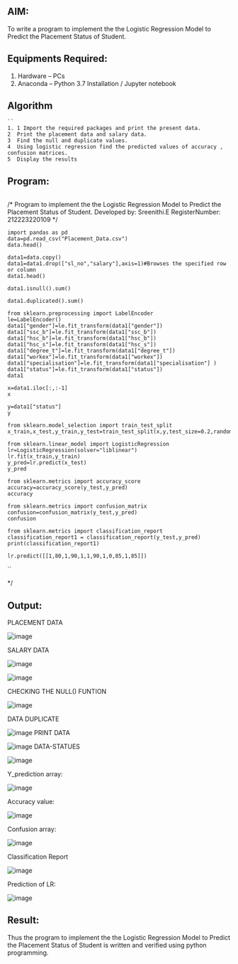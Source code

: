 
## AIM:
To write a program to implement the the Logistic Regression Model to Predict the Placement Status of Student.

## Equipments Required:
1. Hardware – PCs
2. Anaconda – Python 3.7 Installation / Jupyter notebook

## Algorithm
```
``
1. 1 Import the required packages and print the present data.
2  Print the placement data and salary data.
3  Find the null and duplicate values.
4  Using logistic regression find the predicted values of accuracy , confusion matrices.
5  Display the results
```

   

## Program:
```
```
/*
Program to implement the the Logistic Regression Model to Predict the Placement Status of Student.
Developed by: Sreenithi.E
RegisterNumber:  212223220109
*/
```
import pandas as pd
data=pd.read_csv("Placement_Data.csv")
data.head()

data1=data.copy()
data1=data1.drop(["sl_no","salary"],axis=1)#Browses the specified row or column
data1.head()

data1.isnull().sum()

data1.duplicated().sum()

from sklearn.preprocessing import LabelEncoder
le=LabelEncoder()
data1["gender"]=le.fit_transform(data1["gender"])
data1["ssc_b"]=le.fit_transform(data1["ssc_b"])
data1["hsc_b"]=le.fit_transform(data1["hsc_b"])
data1["hsc_s"]=le.fit_transform(data1["hsc_s"])
data1["degree_t"]=le.fit_transform(data1["degree_t"])
data1["workex"]=le.fit_transform(data1["workex"])
data1["specialisation"]=le.fit_transform(data1["specialisation"] )     
data1["status"]=le.fit_transform(data1["status"])       
data1 

x=data1.iloc[:,:-1]
x

y=data1["status"]
y

from sklearn.model_selection import train_test_split
x_train,x_test,y_train,y_test=train_test_split(x,y,test_size=0.2,random_state=0)

from sklearn.linear_model import LogisticRegression
lr=LogisticRegression(solver="liblinear")
lr.fit(x_train,y_train)
y_pred=lr.predict(x_test)
y_pred

from sklearn.metrics import accuracy_score
accuracy=accuracy_score(y_test,y_pred)
accuracy

from sklearn.metrics import confusion_matrix
confusion=confusion_matrix(y_test,y_pred)
confusion

from sklearn.metrics import classification_report
classification_report1 = classification_report(y_test,y_pred)
print(classification_report1)

lr.predict([[1,80,1,90,1,1,90,1,0,85,1,85]])
````
``



 
*/

## Output:
PLACEMENT DATA

![image](https://github.com/sreenithi123/Implementation-of-Logistic-Regression-Model-to-Predict-the-Placement-Status-of-Student/assets/145743046/d1bdd9f6-f3ee-472b-ab30-185af470aaa1)

SALARY DATA

![image](https://github.com/sreenithi123/Implementation-of-Logistic-Regression-Model-to-Predict-the-Placement-Status-of-Student/assets/145743046/9acc51bd-bb31-4d53-8c61-03022a550d73)

![image](https://github.com/sreenithi123/Implementation-of-Logistic-Regression-Model-to-Predict-the-Placement-Status-of-Student/assets/145743046/70975a43-6cde-4f5a-8c47-6c7a92e38a4b)

CHECKING THE NULL() FUNTION

![image](https://github.com/sreenithi123/Implementation-of-Logistic-Regression-Model-to-Predict-the-Placement-Status-of-Student/assets/145743046/1eae1d9f-d6f9-4cd7-954d-91e58618ea57)



DATA DUPLICATE

![image](https://github.com/sreenithi123/Implementation-of-Logistic-Regression-Model-to-Predict-the-Placement-Status-of-Student/assets/145743046/65dc166c-bc47-4733-b3cf-72ffcb5dbb20)
PRINT DATA

![image](https://github.com/sreenithi123/Implementation-of-Logistic-Regression-Model-to-Predict-the-Placement-Status-of-Student/assets/145743046/96494ead-c8d6-42b5-8ad7-6c533de411e9)
DATA-STATUES


![image](https://github.com/sreenithi123/Implementation-of-Logistic-Regression-Model-to-Predict-the-Placement-Status-of-Student/assets/145743046/289e06db-ef49-437f-babb-7f071baa6df7)

Y_prediction array:


![image](https://github.com/sreenithi123/Implementation-of-Logistic-Regression-Model-to-Predict-the-Placement-Status-of-Student/assets/145743046/c7beeda6-1d0c-4544-90e0-e83b622dff6f)


Accuracy value:


![image](https://github.com/sreenithi123/Implementation-of-Logistic-Regression-Model-to-Predict-the-Placement-Status-of-Student/assets/145743046/e9485eef-3966-4a26-bf8d-0e8c3c7a7db6)


Confusion array:

![image](https://github.com/sreenithi123/Implementation-of-Logistic-Regression-Model-to-Predict-the-Placement-Status-of-Student/assets/145743046/6a10e3fe-0542-4ee7-b3f0-d0be44e8e097)


Classification Report


![image](https://github.com/sreenithi123/Implementation-of-Logistic-Regression-Model-to-Predict-the-Placement-Status-of-Student/assets/145743046/6f748139-f92d-4e84-ab6d-824549842b70)

Prediction of LR: 

![image](https://github.com/sreenithi123/Implementation-of-Logistic-Regression-Model-to-Predict-the-Placement-Status-of-Student/assets/145743046/1fa4dae3-65be-4ee3-ac33-5b01ad271402)


## Result:
Thus the program to implement the the Logistic Regression Model to Predict the Placement Status of Student is written and verified using python programming.
